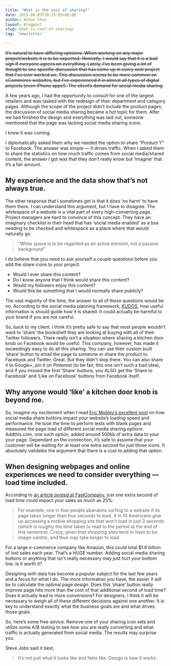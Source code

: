 ```yaml
---
title: 'What is the cost of sharing?'
date: 2015-06-03T10:23:05+00:00
author: Anton Sten
layout: blogpost
slug: what-is-cost-of-sharing/
tag: 'newsletter'

---
```

~~It’s natural to have differing opinions. When working on any major project/website it is to be expected. Honestly, I would say that it is a bad sign if everyone agrees on everything. Lately, I’ve been giving a lot of thought to one specific discussion that has come up in every web project that I’ve ever worked on. This discussion seems to be more common on eCommerce websites, but I’ve experienced it in almost all types of digital projects (even iPhone apps!). The client’s demand for social media sharing.~~

A few years ago, I had the opportunity to consult for one of the largest retailers and was tasked with the redesign of their department and category pages. Although the scope of the project didn’t include the product pages, the discussion of social media sharing became a hot topic for them. After we had finished the design and everything was laid out, someone mentioned that the page was lacking social media sharing icons.

I knew it was coming.

I diplomatically asked them why we needed the option to share “Product Y” to Facebook. The answer was simple &#8212; it drives traffic. When I asked them to share the statistics on how much traffic comes from social media/shared content, the answer I got was that they don’t really know but ‘imagine’ that it’s a fair amount.

## My experience and the data show that’s not always true.

The other response that I sometimes get is that it does ‘no harm’ to have them there. I can understand this argument, but I have to disagree. The whitespace of a website is a vital part of every high-converting page. Project managers are hard to convince of this concept. They have an imaginary checklist in their head that has ‘social media enabled’ as a box needing to be checked and whitespace as a place where that would naturally go.

> “White space is to be regarded as an active element, not a passive background”

I do believe that you need to ask yourself a couple questions before you add the share icons to your project:

  * Would I ever share this content?
  * Do I know anyone that I think would share this content?
  * Would my followers enjoy this content?
  * Would this be something that I would normally share publicly?

The vast majority of the time, the answer to all of these questions would be no. According to the social media planning framework, [KUDOS](https://www.antonsten.com/kudos/), how useful information is should guide how it is shared. It could actually be harmful to your brand if you are not careful.

So, back to my client. I think it’s pretty safe to say that most people wouldn’t want to ‘share’ the bookshelf they are looking at buying with all of their Twitter followers. There really isn’t a situation where sharing a kitchen door knob on Facebook would be useful. This company, however, has made it exceedingly easy to do all this sharing. You can use their custom built ‘share’ button to email the page to someone or share the product to Facebook and Twitter. Great. But they didn’t stop there. You can also share it to Google+, pin it on Pinterest (to be fair, this one isn’t such a bad idea), and if you missed the first ‘Share’ buttons, you ALSO get the ‘Share to Facebook’ and ‘Like on Facebook’ buttons from Facebook itself.

## Why anyone would ‘like’ a kitchen door knob is beyond me.

So, imagine my excitement when I read <a href="http://www.ericmobley.net/social-media-share-buttons-impact-on-performance/" target="_blank">Eric Mobley’s excellent post</a> on how social media share buttons impact your website’s loading speed and performance. He took the time to perform tests with blank pages and measured the page load of different social media sharing options. Addthis.com, one such option, added around 500kb of extra data to your your page. Dependant on the connection, it’s safe to assume that your customer will be waiting for at least one extra second for just those icons. It absolutely validates the argument that there is a cost to adding that option.


## When designing webpages and online experiences we need to consider everything &#8212; load time included.

According to <a href="http://www.fastcompany.com/1825005/how-one-second-could-cost-amazon-16-billion-sales" target="_blank">an article posted at FastCompany</a>, just one extra second of load time could impact your sales as much as 25%:

> For example, one in four people abandons surfing to a website if its page takes longer than four seconds to load. 4 in 10 Americans give up accessing a mobile shopping site that won&#8217;t load in just 3 seconds (which is roughly the time taken to read to the period at the end of this sentence). Crazy, given that shopping sites tend to have to be image-centric, and thus may take longer to load.

For a large e-commerce company like Amazon, this could total $1.6 billion of lost sales each year. That’s a HUGE number. Adding social media sharing buttons or anything that isn’t really necessary may just hurt your bottom line. Is it worth it?

Designing with data has become a popular subject for the last few years and a focus for what I do. The more information you have, the easier it will be to calculate the optimal page design. Does this ‘share’ button really improve page hits more than the cost of that additional second of load time? Does it actually lead to more conversions? For designers, I think it will be necessary to weigh all of these different decisions against one another. It is key to understand exactly what the business goals are and what drives those goals.

So, here’s some free advice. Remove one of your sharing icon sets and utilize some A/B testing to see how you are really converting and what traffic is actually generated from social media. The results may surprise you.

Steve Jobs said it best,

> It&#8217;s not just what it looks like and feels like. Design is how it works.
